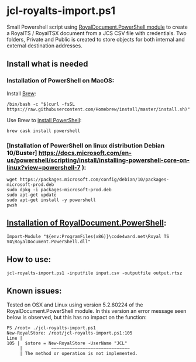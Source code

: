# jcl-royalts-import.ps1

Small Powershell script using [RoyalDocument.PowerShell module](https://support.royalapps.com/support/solutions/articles/17000027865-royal-ts-powershell-module-introduction) to create a RoyalTS / RoyalTSX document from a JCS CSV file with credentials. Two folders, Private and Public is created to store objects for both internal and external destination addresses.

## Install what is needed

### Installation of PowerShell on MacOS:
Install [Brew](https://brew.sh/):

```
/bin/bash -c "$(curl -fsSL https://raw.githubusercontent.com/Homebrew/install/master/install.sh)"
```

Use Brew to [install PowerShell]( https://docs.microsoft.com/en-us/powershell/scripting/install/installing-powershell-core-on-macos?view=powershell-7 ):

```
brew cask install powershell
```

### [Installation of PowerShell on linux distribution Debian 10/Buster] https://docs.microsoft.com/en-us/powershell/scripting/install/installing-powershell-core-on-linux?view=powershell-7 ):
```
wget https://packages.microsoft.com/config/debian/10/packages-microsoft-prod.deb
sudo dpkg -i packages-microsoft-prod.deb
sudo apt-get update
sudo apt-get install -y powershell
pwsh
```

## [Installation of RoyalDocument.PowerShell]( https://support.royalapps.com/support/solutions/articles/17000027865-royal-ts-powershell-module-introduction ):
```
Import-Module "${env:ProgramFiles(x86)}\code4ward.net\Royal TS V4\RoyalDocument.PowerShell.dll"
```

## How to use:

```
jcl-royalts-import.ps1 -inputfile input.csv -outputfile output.rtsz
```


## Known issues:

Tested on OSX and Linux using version 5.2.60224 of the RoyalDocument.PowerShell module. In this version an error message seen below is observed, but this has no impact on the function:

```
PS /root> ./jcl-royalts-import.ps1
New-RoyalStore: /root/jcl-royalts-import.ps1:105
Line |
105 |  $store = New-RoyalStore -UserName "JCL"
     |           ~~~~~~~~~~~~~~~~~~~~~~~~~~~~~~
     | The method or operation is not implemented.
```
